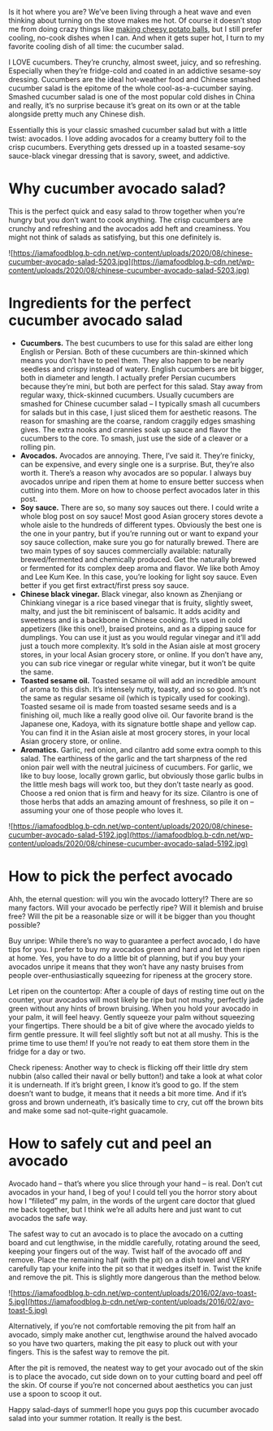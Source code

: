 Is it hot where you are? We’ve been living through a heat wave and even thinking about turning on the stove makes me hot. Of course it doesn’t stop me from doing crazy things like [making cheesy potato balls](https://iamafoodblog.com/how-to-make-cheesy-potato-balls/), but I still prefer cooling, no-cook dishes when I can. And when it gets super hot, I turn to my favorite cooling dish of all time: the cucumber salad.

I LOVE cucumbers. They’re crunchy, almost sweet, juicy, and so refreshing. Especially when they’re fridge-cold and coated in an addictive sesame-soy dressing. Cucumbers are the ideal hot-weather food and Chinese smashed cucumber salad is the epitome of the whole cool-as-a-cucumber saying. Smashed cucumber salad is one of the most popular cold dishes in China and really, it’s no surprise because it’s great on its own or at the table alongside pretty much any Chinese dish.

Essentially this is your classic smashed cucumber salad but with a little twist: avocados. I love adding avocados for a creamy buttery foil to the crisp cucumbers. Everything gets dressed up in a toasted sesame-soy sauce-black vinegar dressing that is savory, sweet, and addictive.

# **Why cucumber avocado salad?**

This is the perfect quick and easy salad to throw together when you’re hungry but you don’t want to cook anything. The crisp cucumbers are crunchy and refreshing and the avocados add heft and creaminess. You might not think of salads as satisfying, but this one definitely is.

![https://iamafoodblog.b-cdn.net/wp-content/uploads/2020/08/chinese-cucumber-avocado-salad-5203.jpg](https://iamafoodblog.b-cdn.net/wp-content/uploads/2020/08/chinese-cucumber-avocado-salad-5203.jpg)

# **Ingredients for the perfect cucumber avocado salad**

- **Cucumbers.** The best cucumbers to use for this salad are either long English or Persian. Both of these cucumbers are thin-skinned which means you don’t have to peel them. They also happen to be nearly seedless and crispy instead of watery. English cucumbers are bit bigger, both in diameter and length. I actually prefer Persian cucumbers because they’re mini, but both are perfect for this salad. Stay away from regular waxy, thick-skinned cucumbers. Usually cucumbers are smashed for Chinese cucumber salad – I typically smash all cucumbers for salads but in this case, I just sliced them for aesthetic reasons. The reason for smashing are the coarse, random craggily edges smashing gives. The extra nooks and crannies soak up sauce and flavor the cucumbers to the core. To smash, just use the side of a cleaver or a rolling pin.
- **Avocados.** Avocados are annoying. There, I’ve said it. They’re finicky, can be expensive, and every single one is a surprise. But, they’re also worth it. There’s a reason why avocados are so popular. I always buy avocados unripe and ripen them at home to ensure better success when cutting into them. More on how to choose perfect avocados later in this post.
- **Soy sauce.** There are so, so many soy sauces out there. I could write a whole blog post on soy sauce! Most good Asian grocery stores devote a whole aisle to the hundreds of different types. Obviously the best one is the one in your pantry, but if you’re running out or want to expand your soy sauce collection, make sure you go for naturally brewed. There are two main types of soy sauces commercially available: naturally brewed/fermented and chemically produced. Get the naturally brewed or fermented for its complex deep aroma and flavor. We like both Amoy and Lee Kum Kee. In this case, you’re looking for light soy sauce. Even better if you get first extract/first press soy sauce.
- **Chinese black vinegar.** Black vinegar, also known as Zhenjiang or Chinkiang vinegar is a rice based vinegar that is fruity, slightly sweet, malty, and just the bit reminiscent of balsamic. It adds acidity and sweetness and is a backbone in Chinese cooking. It’s used in cold appetizers (like this one!), braised proteins, and as a dipping sauce for dumplings. You can use it just as you would regular vinegar and it’ll add just a touch more complexity. It’s sold in the Asian aisle at most grocery stores, in your local Asian grocery store, or online. If you don’t have any, you can sub rice vinegar or regular white vinegar, but it won’t be quite the same.
- **Toasted sesame oil.** Toasted sesame oil will add an incredible amount of aroma to this dish. It’s intensely nutty, toasty, and so so good. It’s not the same as regular sesame oil (which is typically used for cooking). Toasted sesame oil is made from toasted sesame seeds and is a finishing oil, much like a really good olive oil. Our favorite brand is the Japanese one, Kadoya, with its signature bottle shape and yellow cap. You can find it in the Asian aisle at most grocery stores, in your local Asian grocery store, or online.
- **Aromatics.** Garlic, red onion, and cilantro add some extra oomph to this salad. The earthiness of the garlic and the tart sharpness of the red onion pair well with the neutral juiciness of cucumbers. For garlic, we like to buy loose, locally grown garlic, but obviously those garlic bulbs in the little mesh bags will work too, but they don’t taste nearly as good. Choose a red onion that is firm and heavy for its size. Cilantro is one of those herbs that adds an amazing amount of freshness, so pile it on – assuming your one of those people who loves it.

![https://iamafoodblog.b-cdn.net/wp-content/uploads/2020/08/chinese-cucumber-avocado-salad-5192.jpg](https://iamafoodblog.b-cdn.net/wp-content/uploads/2020/08/chinese-cucumber-avocado-salad-5192.jpg)

# **How to pick the perfect avocado**

Ahh, the eternal question: will you win the avocado lottery!? There are so many factors. Will your avocado be perfectly ripe? Will it blemish and bruise free? Will the pit be a reasonable size or will it be bigger than you thought possible?

Buy unripe: While there’s no way to guarantee a perfect avocado, I do have tips for you. I prefer to buy my avocados green and hard and let them ripen at home. Yes, you have to do a little bit of planning, but if you buy your avocados unripe it means that they won’t have any nasty bruises from people over-enthusiastically squeezing for ripeness at the grocery store.

Let ripen on the countertop: After a couple of days of resting time out on the counter, your avocados will most likely be ripe but not mushy, perfectly jade green without any hints of brown bruising. When you hold your avocado in your palm, it will feel heavy. Gently squeeze your palm without squeezing your fingertips. There should be a bit of give where the avocado yields to firm gentle pressure. It will feel slightly soft but not at all mushy. This is the prime time to use them! If you’re not ready to eat them store them in the fridge for a day or two.

Check ripeness: Another way to check is flicking off their little dry stem nubbin (also called their naval or belly button!) and take a look at what color it is underneath. If it’s bright green, I know it’s good to go. If the stem doesn’t want to budge, it means that it needs a bit more time. And if it’s gross and brown underneath, it’s basically time to cry, cut off the brown bits and make some sad not-quite-right guacamole.

# **How to safely cut and peel an avocado**

Avocado hand – that’s where you slice through your hand – is real. Don’t cut avocados in your hand, I beg of you! I could tell you the horror story about how I “filleted” my palm, in the words of the urgent care doctor that glued me back together, but I think we’re all adults here and just want to cut avocados the safe way.

The safest way to cut an avocado is to place the avocado on a cutting board and cut lengthwise, in the middle carefully, rotating around the seed, keeping your fingers out of the way. Twist half of the avocado off and remove. Place the remaining half (with the pit) on a dish towel and VERY carefully tap your knife into the pit so that it wedges itself in. Twist the knife and remove the pit. This is slightly more dangerous than the method below.

![https://iamafoodblog.b-cdn.net/wp-content/uploads/2016/02/avo-toast-5.jpg](https://iamafoodblog.b-cdn.net/wp-content/uploads/2016/02/avo-toast-5.jpg)

Alternatively, if you’re not comfortable removing the pit from half an avocado, simply make another cut, lengthwise around the halved avocado so you have two quarters, making the pit easy to pluck out with your fingers. This is the safest way to remove the pit.

After the pit is removed, the neatest way to get your avocado out of the skin is to place the avocado, cut side down on to your cutting board and peel off the skin. Of course if you’re not concerned about aesthetics you can just use a spoon to scoop it out.

Happy salad-days of summer!I hope you guys pop this cucumber avocado salad into your summer rotation. It really is the best.
